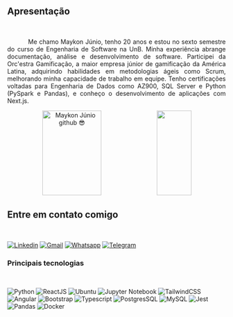 ## Apresentação

</br>

<p style="text-indent:3rem; text-align: justify;">
Me chamo Maykon Júnio, tenho 20 anos e estou no sexto semestre do curso de Engenharia de Software na UnB. Minha experiência abrange documentação, análise e desenvolvimento de software. Participei da Orc'estra Gamificação, a maior empresa júnior de gamificação da América Latina, adquirindo habilidades em metodologias ágeis como Scrum, melhorando minha capacidade de trabalho em equipe. Tenho certificações voltadas para Engenharia de Dados como AZ900, SQL Server e Python (PySpark e Pandas), e conheço o desenvolvimento de aplicações com Next.js.
<br/>

<div align="center">  
  <img width="52%" height="195px" src="https://github-readme-stats.vercel.app/api?username=maykonjuso&show_icons=true&count_private=true&hide_border=true&title_color=2c2b2b&icon_color=2c2b2b&text_color=2c2b2b&bg_color=f5f5f5" alt="Maykon Júnio github 😎" /> 
  <img width="40%" height="195px" src="https://github-readme-stats.vercel.app/api/top-langs/?username=maykonjuso&layout=compact&hide_border=true&title_color=2c2b2b&text_color=2c2b2b&bg_color=f5f5f5" />
</div>

## Entre em contato comigo
<br>

[![Linkedin](https://img.shields.io/badge/LinkedIn-0077B5?style=for-the-badge&logo=linkedin&logoColor=white)](https://www.linkedin.com/in/maykon13/)
[![Gmail](https://img.shields.io/badge/Gmail-D14836?style=for-the-badge&logo=gmail&logoColor=white)](mailto:maykola1331@gmail.com)
[![Whatsapp](https://img.shields.io/badge/WhatsApp-25D366?style=for-the-badge&logo=whatsapp&logoColor=white)](https://wa.me/5561994127452)
[![Telegram](https://img.shields.io/badge/Telegram-2CA5E0?style=for-the-badge&logo=telegram&logoColor=white)](https://t.me/maykjuso)

### Principais tecnologias

<br>

![Python](https://img.shields.io/badge/Python-14354C?style=for-the-badge&logo=python&logoColor=white)
![ReactJS](https://img.shields.io/badge/React-20232A?style=for-the-badge&logo=react&logoColor=61DAFB)
![Ubuntu](https://img.shields.io/badge/Ubuntu-E95420?style=for-the-badge&logo=ubuntu&logoColor=white)
![Jupyter Notebook](https://img.shields.io/badge/jupyter-%23FA0F00.svg?style=for-the-badge&logo=jupyter&logoColor=white)
![TailwindCSS](https://img.shields.io/badge/Tailwind_CSS-38B2AC?style=for-the-badge&logo=tailwind-css&logoColor=white)
![Angular](https://img.shields.io/badge/Angular-DD0031?style=for-the-badge&logo=angular&logoColor=white)
![Bootstrap](https://img.shields.io/badge/Bootstrap-563D7C?style=for-the-badge&logo=bootstrap&logoColor=white)
![Typescript](https://img.shields.io/badge/typescript-005C84?style=for-the-badge&logo=typescript&logoColor=white)
![PostgresSQL](https://img.shields.io/badge/PostgreSQL-316192?style=for-the-badge&logo=postgresql&logoColor=white)
![MySQL](https://img.shields.io/badge/MySQL-005C84?style=for-the-badge&logo=mysql&logoColor=white)
![Jest](https://img.shields.io/badge/Jest-323330?style=for-the-badge&logo=Jest&logoColor=white)
![Pandas](https://img.shields.io/badge/pandas-%23150458.svg?style=for-the-badge&logo=pandas&logoColor=white)
![Docker](https://img.shields.io/badge/docker-%230db7ed.svg?style=for-the-badge&logo=docker&logoColor=white)
